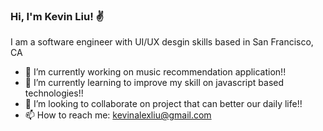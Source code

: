 ### Hi, I'm Kevin Liu! :v:

I am a software engineer with UI/UX desgin skills based in San Francisco, CA

- 🔭 I’m currently working on music recommendation application!!
- 🌱 I’m currently learning to improve my skill on javascript based technologies!!
- 👯 I’m looking to collaborate on project that can better our daily life!!
- 📫 How to reach me: kevinalexliu@gmail.com

